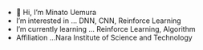 - 👋 Hi, I’m Minato Uemura
- I’m interested in ... DNN, CNN, Reinforce Learning 
- I’m currently learning ... Reinforce Learning, Algorithm
- Affiliation ...Nara Institute of Science and Technology
